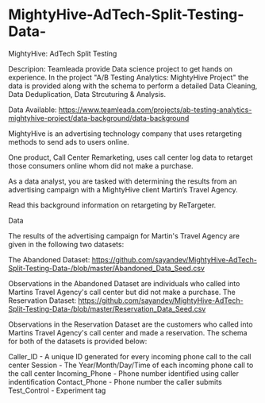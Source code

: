 # MightyHive-AdTech-Split-Testing-Data-
MightyHive: AdTech Split Testing

Descripion: Teamleada provide Data science project to get hands on experience. In the project "A/B Testing Analytics: MightyHive Project" the data is provided along with the schema to perform a detailed Data Cleaning, Data Deduplication, Data Strcuturing & Analysis.

Data Available: https://www.teamleada.com/projects/ab-testing-analytics-mightyhive-project/data-background/data-background


MightyHive is an advertising technology company that uses retargeting methods to send ads to users online.

One product, Call Center Remarketing, uses call center log data to retarget those consumers online whom did not make a purchase.

As a data analyst, you are tasked with determining the results from an advertising campaign with a MightyHive client Martin’s Travel Agency.

Read this background information on retargeting by ReTargeter.

Data

The results of the advertising campaign for Martin's Travel Agency are given in the following two datasets:

The Abandoned Dataset: https://github.com/sayandev/MightyHive-AdTech-Split-Testing-Data-/blob/master/Abandoned_Data_Seed.csv

Observations in the Abandoned Dataset are individuals who called into Martins Travel Agency's call center but did not make a purchase.
The Reservation Dataset: https://github.com/sayandev/MightyHive-AdTech-Split-Testing-Data-/blob/master/Reservation_Data_Seed.csv

Observations in the Reservation Dataset are the customers who called into Martins Travel Agency's call center and made a reservation.
The schema for both of the datasets is provided below:

Caller_ID - A unique ID generated for every incoming phone call to the call center
Session - The Year/Month/Day/Time of each incoming phone call to the call center
Incoming_Phone - Phone number identified using caller indentification
Contact_Phone - Phone number the caller submits
Test_Control - Experiment tag
